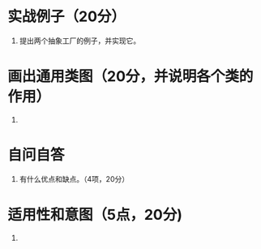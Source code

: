 # 实战例子（20分）
1. 提出两个抽象工厂的例子，并实现它。

# 画出通用类图（20分，并说明各个类的作用）
1. 

# 自问自答
1. 有什么优点和缺点。（4项，20分）

# 适用性和意图（5点，20分)
1. 
